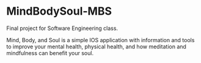 # MindBodySoul-MBS
Final project for Software Engineering class.

Mind, Body, and Soul is a simple IOS application with information and tools to improve your mental health, physical health,
and how meditation and mindfulness can benefit your soul.
